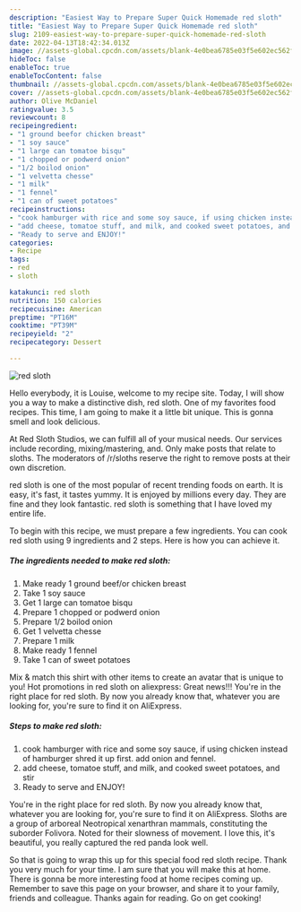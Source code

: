 ```yaml
---
description: "Easiest Way to Prepare Super Quick Homemade red sloth"
title: "Easiest Way to Prepare Super Quick Homemade red sloth"
slug: 2109-easiest-way-to-prepare-super-quick-homemade-red-sloth
date: 2022-04-13T18:42:34.013Z
image: //assets-global.cpcdn.com/assets/blank-4e0bea6785e03f5e602ec562f230caae08da540cada707380b4fe1bbebba43da.png
hideToc: false
enableToc: true
enableTocContent: false
thumbnail: //assets-global.cpcdn.com/assets/blank-4e0bea6785e03f5e602ec562f230caae08da540cada707380b4fe1bbebba43da.png
cover: //assets-global.cpcdn.com/assets/blank-4e0bea6785e03f5e602ec562f230caae08da540cada707380b4fe1bbebba43da.png
author: Olive McDaniel
ratingvalue: 3.5
reviewcount: 8
recipeingredient:
- "1 ground beefor chicken breast"
- "1 soy sauce"
- "1 large can tomatoe bisqu"
- "1 chopped or podwerd onion"
- "1/2 boilod onion"
- "1 velvetta chesse"
- "1 milk"
- "1 fennel"
- "1 can of sweet potatoes"
recipeinstructions:
- "cook hamburger with rice and some soy sauce, if using chicken instead of hamburger shred it up first. add onion and fennel."
- "add cheese, tomatoe stuff, and milk, and cooked sweet potatoes, and stir"
- "Ready to serve and ENJOY!"
categories:
- Recipe
tags:
- red
- sloth

katakunci: red sloth 
nutrition: 150 calories
recipecuisine: American
preptime: "PT16M"
cooktime: "PT39M"
recipeyield: "2"
recipecategory: Dessert

---
```



![red sloth](//assets-global.cpcdn.com/assets/blank-4e0bea6785e03f5e602ec562f230caae08da540cada707380b4fe1bbebba43da.png)

Hello everybody, it is Louise, welcome to my recipe site. Today, I will show you a way to make a distinctive dish, red sloth. One of my favorites food recipes. This time, I am going to make it a little bit unique. This is gonna smell and look delicious.

At Red Sloth Studios, we can fulfill all of your musical needs. Our services include recording, mixing/mastering, and. Only make posts that relate to sloths. The moderators of /r/sloths reserve the right to remove posts at their own discretion.

red sloth is one of the most popular of recent trending foods on earth. It is easy, it's fast, it tastes yummy. It is enjoyed by millions every day. They are fine and they look fantastic. red sloth is something that I have loved my entire life.


To begin with this recipe, we must prepare a few ingredients. You can cook red sloth using 9 ingredients and 2 steps. Here is how you can achieve it.

<!--inarticleads1-->

##### The ingredients needed to make red sloth:

1. Make ready 1 ground beef/or chicken breast
1. Take 1 soy sauce
1. Get 1 large can tomatoe bisqu
1. Prepare 1 chopped or podwerd onion
1. Prepare 1/2 boilod onion
1. Get 1 velvetta chesse
1. Prepare 1 milk
1. Make ready 1 fennel
1. Take 1 can of sweet potatoes


Mix & match this shirt with other items to create an avatar that is unique to you! Hot promotions in red sloth on aliexpress: Great news!!! You&#39;re in the right place for red sloth. By now you already know that, whatever you are looking for, you&#39;re sure to find it on AliExpress. 

<!--inarticleads2-->

##### Steps to make red sloth:

1. cook hamburger with rice and some soy sauce, if using chicken instead of hamburger shred it up first. add onion and fennel.
1. add cheese, tomatoe stuff, and milk, and cooked sweet potatoes, and stir
1. Ready to serve and ENJOY!

You&#39;re in the right place for red sloth. By now you already know that, whatever you are looking for, you&#39;re sure to find it on AliExpress. Sloths are a group of arboreal Neotropical xenarthran mammals, constituting the suborder Folivora. Noted for their slowness of movement. I love this, it&#39;s beautiful, you really captured the red panda look well. 

So that is going to wrap this up for this special food red sloth recipe. Thank you very much for your time. I am sure that you will make this at home. There is gonna be more interesting food at home recipes coming up. Remember to save this page on your browser, and share it to your family, friends and colleague. Thanks again for reading. Go on get cooking!
